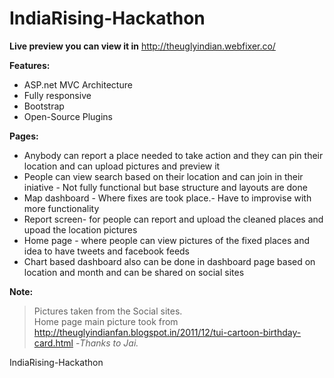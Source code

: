 IndiaRising-Hackathon
=====================

<b>Live preview you can view it in</b> http://theuglyindian.webfixer.co/

<b>Features:</b>
<ul>
<li> ASP.net MVC Architecture</li>
<li> Fully responsive</li>
<li> Bootstrap</li>
<li> Open-Source Plugins</li></ul>

<b>Pages:</b>
<ul>
<li> Anybody can report a place needed to take action and they can pin their location and can upload pictures and preview 
     it</li>
<li> People can view search based on their location and can join in their iniative - Not fully functional but base structure and      layouts are done</li>
<li> Map dashboard - Where fixes are took place.- Have to improvise with more functionality</li>
<li> Report screen- for people can report and upload the cleaned places and upoad the location pictures</li>
<li> Home page - where people can view pictures of the fixed places and idea to have tweets and facebook feeds</li>
<li> Chart based dashboard also can be done in dashboard page based on location and month and can be shared on social    
     sites</li>
</ul>

<b>Note:</b>

> Pictures taken from the Social sites.<br/>
> Home page main picture took from http://theuglyindianfan.blogspot.in/2011/12/tui-cartoon-birthday-card.html -<i>Thanks to       Jai.</i><br/>







IndiaRising-Hackathon
